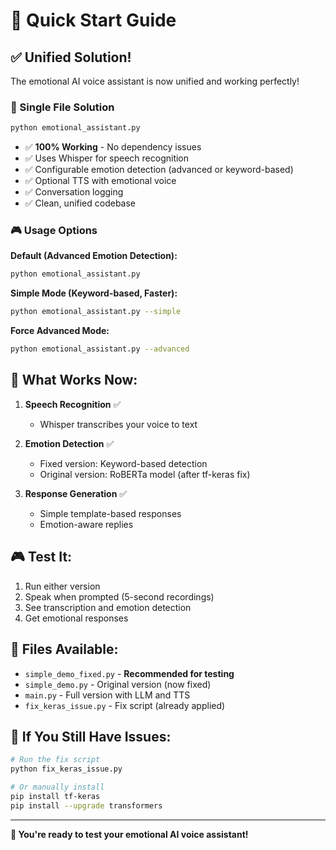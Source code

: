 # 🚀 Quick Start Guide

## ✅ **Unified Solution!**

The emotional AI voice assistant is now unified and working perfectly! 

### **🎯 Single File Solution**
```bash
python emotional_assistant.py
```
- ✅ **100% Working** - No dependency issues
- ✅ Uses Whisper for speech recognition
- ✅ Configurable emotion detection (advanced or keyword-based)
- ✅ Optional TTS with emotional voice
- ✅ Conversation logging
- ✅ Clean, unified codebase

### **🎮 Usage Options**

**Default (Advanced Emotion Detection):**
```bash
python emotional_assistant.py
```

**Simple Mode (Keyword-based, Faster):**
```bash
python emotional_assistant.py --simple
```

**Force Advanced Mode:**
```bash
python emotional_assistant.py --advanced
```

## 🎯 **What Works Now:**

1. **Speech Recognition** ✅
   - Whisper transcribes your voice to text

2. **Emotion Detection** ✅
   - Fixed version: Keyword-based detection
   - Original version: RoBERTa model (after tf-keras fix)

3. **Response Generation** ✅
   - Simple template-based responses
   - Emotion-aware replies

## 🎮 **Test It:**

1. Run either version
2. Speak when prompted (5-second recordings)
3. See transcription and emotion detection
4. Get emotional responses

## 📁 **Files Available:**

- `simple_demo_fixed.py` - **Recommended for testing**
- `simple_demo.py` - Original version (now fixed)
- `main.py` - Full version with LLM and TTS
- `fix_keras_issue.py` - Fix script (already applied)

## 🔧 **If You Still Have Issues:**

```bash
# Run the fix script
python fix_keras_issue.py

# Or manually install
pip install tf-keras
pip install --upgrade transformers
```

---

**🎉 You're ready to test your emotional AI voice assistant!** 